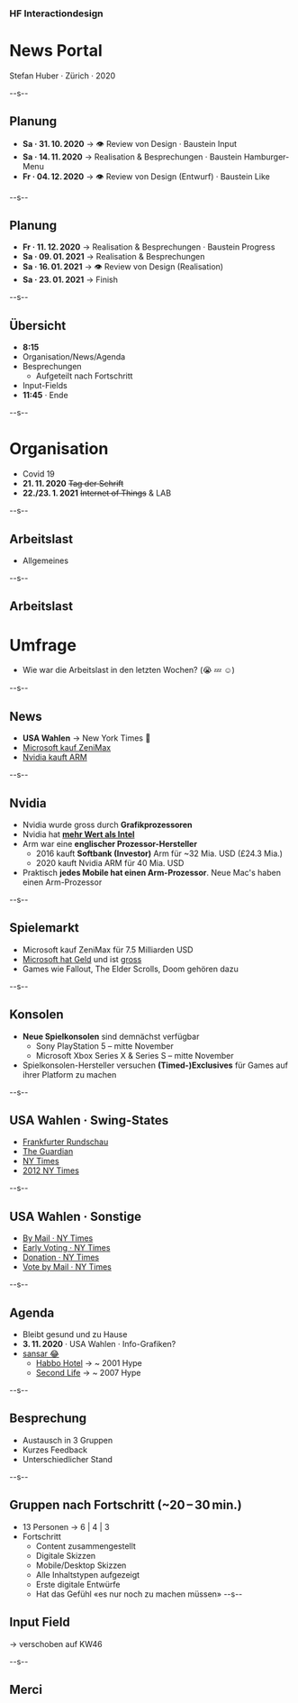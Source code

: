 ### HF Interactiondesign

# News Portal

Stefan Huber · Zürich · 2020 <!-- .element: class="footer" -->



--s--

## Planung

- **Sa · 31. 10. 2020** → 👁 Review von Design · Baustein Input
- **Sa · 14. 11. 2020** → Realisation & Besprechungen · Baustein Hamburger-Menu
- **Fr · 04. 12. 2020** → 👁 Review von Design (Entwurf) · Baustein Like

--s--

## Planung

- **Fr · 11. 12. 2020** → Realisation & Besprechungen · Baustein Progress
- **Sa · 09. 01. 2021** → Realisation & Besprechungen
- **Sa · 16. 01. 2021** → 👁 Review von Design (Realisation)
- **Sa · 23. 01. 2021** → Finish



--s--

## Übersicht

- **8:15**
- Organisation/News/Agenda
- Besprechungen
  - Aufgeteilt nach Fortschritt
- Input-Fields
- **11:45** · Ende

--s--

# Organisation

- Covid 19
- **21. 11. 2020** ~~Tag der Schrift~~
- **22./­23. 1. 2021** ~~Internet of Things~~ & LAB

--s--

## Arbeitslast

- Allgemeines

--s--

## Arbeitslast

# Umfrage

- Wie war die Arbeitslast in den letzten Wochen? (😭 💤 ☺️)

--s--

## News

- **USA Wahlen** → New York Times 🤯
- [Microsoft kauf ZeniMax](https://www.cnet.com/news/microsofts-7-5b-purchase-of-bethesdas-parent-zenimax-bolsters-xbox-games-pass/)
- [Nvidia kauft ARM](https://www.cnbc.com/2020/10/27/amd-and-nvidia-are-using-high-stock-prices-to-make-big-acquisitions.html)

--s--

## Nvidia

- Nvidia wurde gross durch **Grafikprozessoren**
- Nvidia hat **[mehr Wert als Intel](https://www.bizjournals.com/sanjose/news/2020/07/08/nvidia-market-value-tops-intel-nvda-intc.html)**
- Arm war eine **englischer Prozessor-Hersteller**
  - 2016 kauft **Softbank (Investor)** Arm für ~32 Mia. USD (£24.3 Mia.)
  - 2020 kauft Nvidia ARM für 40 Mia. USD
- Praktisch **jedes Mobile hat einen Arm-Prozessor**. Neue Mac's haben einen Arm-Prozessor

--s--

## Spielemarkt

- Microsoft kauf ZeniMax für 7.5 Milliarden USD
- [Microsoft hat Geld](https://www.valuewalk.com/2019/11/top-10-companies-with-largest-cash-reserves-in-the-world/) und ist [gross](https://en.wikipedia.org/wiki/List_of_the_largest_software_companies)
- Games wie Fallout, The Elder Scrolls, Doom gehören dazu

--s--

## Konsolen

- **Neue Spielkonsolen** sind demnächst verfügbar
  - Sony PlayStation 5 – mitte November
  - Microsoft Xbox Series X & Series S – mitte November
- Spielkonsolen-Hersteller versuchen **(Timed-)Exclusives** für Games auf ihrer Platform zu machen

--s--

## USA Wahlen · Swing-States

- [Frankfurter Rundschau](https://www.fr.de/politik/donald-trump-joe-biden-usa-wahl-2020-ticker-umfragen-stand-republikaner-demokraten-zr-90084376.html)
- [The Guardian](https://www.theguardian.com/us-news/ng-interactive/2020/oct/30/build-your-own-us-election-result-plot-a-win-for-biden-or-trump)
- [NY Times](https://www.nytimes.com/interactive/2020/us/elections/battleground-states.html)
- [2012 NY Times](http://archive.nytimes.com/www.nytimes.com/interactive/2012/11/02/us/politics/paths-to-the-white-house.html?_r=0)

<!-- - [Abstimmung Tagesanzeiger](https://www.tagesanzeiger.ch/kommt-jetzt-die-300-millionen-umverteilung-670010461025) -->

--s--

## USA Wahlen · Sonstige

- [By Mail · NY Times](https://www.nytimes.com/interactive/2020/08/11/us/politics/vote-by-mail-us-states.html)
- [Early Voting · NY Times](https://www.nytimes.com/interactive/2020/us/elections/absentee-ballot-early-voting.html)
- [Donation · NY Times](https://www.nytimes.com/interactive/2020/10/25/us/politics/trump-biden-campaign-donations.html)
- [Vote by Mail · NY Times](https://www.nytimes.com/interactive/2020/08/31/us/politics/vote-by-mail-deadlines.html)

--s--

## Agenda

- Bleibt gesund und zu Hause
- **3. 11. 2020** · USA Wahlen · Info-Grafiken?
- [sansar 😂](https://www.sansar.com/)
  - [Habbo Hotel](https://www.youtube.com/watch?v=lBAPvPt_MWU) → ~ 2001 Hype
  - [Second Life](https://www.youtube.com/watch?v=XQkYBbM9YyM) → ~ 2007 Hype

--s--
## Besprechung

* Austausch in 3 Gruppen
* Kurzes Feedback
* Unterschiedlicher Stand

--s--
## Gruppen nach Fortschritt (~20 – 30 min.)

* 13 Personen → 6 | 4 | 3
* Fortschritt
  * Content zusammengestellt
  * Digitale Skizzen
  * Mobile/Desktop Skizzen
  * Alle Inhaltstypen aufgezeigt
  * Erste digitale Entwürfe
  * Hat das Gefühl «es nur noch zu machen müssen»
--s--


## Input Field

→ verschoben auf KW46

--s--
## Merci
